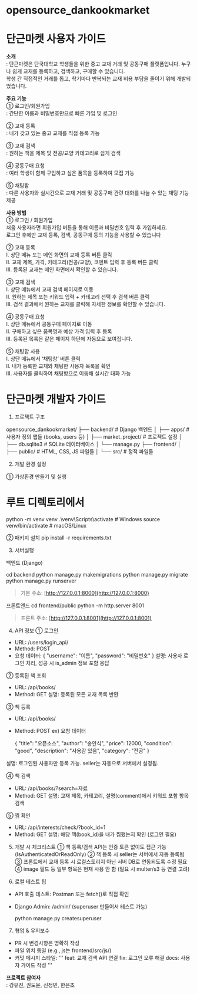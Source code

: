 # opensource_dankookmarket

# 단근마켓 사용자 가이드
**소개**  
: 단근마켓은 단국대학교 학생들을 위한 중고 교재 거래 및 공동구매 플랫폼입니다. 누구나 쉽게 교재를 등록하고, 검색하고, 구매할 수 있습니다.  
학생 간 직접적인 거래를 돕고, 학기마다 반복되는 교재 비용 부담을 줄이기 위해 개발되었습니다.  

**주요 기능**  
①     로그인/회원가입  
      : 간단한 이름과 비밀번호만으로 빠른 가입 및 로그인
      
②     교재 등록  
      : 내가 갖고 있는 중고 교재를 직접 등록 가능
      
③     교재 검색  
      : 원하는 책을 제목 및 전공/교양 카테고리로 쉽게 검색
      
④     공동구매 요청  
      : 여러 학생이 함께 구입하고 싶은 품목을 등록하여 모집 가능

⑤     채팅함  
      : 다른 사용자와 실시간으로 교재 거래 및 공동구매 관련 대화를 나눌 수 있는 채팅 기능 제공  
      
**사용 방법**  
①     로그인 / 회원가입  
      처음 사용자라면 회원가입 버튼을 통해 이름과 비밀번호 입력 후 가입하세요.  
      로그인 후에만 교재 등록, 검색, 공동구매 등의 기능을 사용할 수 있습니다

②     교재 등록  
      I.      상단 메뉴 또는 메인 화면의 교재 등록 버튼 클릭  
      II.     교재 제목, 가격, 카테고리(전공/교양), 코멘트 입력 후 등록 버튼 클릭  
      III.    등록된 교재는 메인 화면에서 확인할 수 있습니다.
      
③     교재 검색  
      I.      상단 메뉴에서 교재 검색 페이지로 이동  
      II.     원하는 제목 또는 키워드 입력 + 카테고리 선택 후 검색 버튼 클릭  
      III.    검색 결과에서 원하는 교재를 클릭해 자세한 정보를 확인할 수 있습니다.
      
④     공동구매 요청  
      I.      상단 메뉴에서 공동구매 페이지로 이동  
      II.     구매하고 싶은 품목명과 예상 가격 입력 후 등록  
      III.    등록된 목록은 같은 페이지 하단에 자동으로 보여집니다.


⑤     채팅함 사용  
      I.      상단 메뉴에서 ‘채팅창’ 버튼 클릭  
      II.     내가 등록한 교재와 채팅한 사용자 목록을 확인  
      III.    사용자를 클릭하여 채팅방으로 이동해 실시간 대화 가능

# 단근마켓 개발자 가이드
1. 프로젝트 구조 
 
opensource_dankookmarket/
├── backend/                # Django 백엔드
│   ├── apps/               # 사용자 정의 앱들 (books, users 등)
│   ├── market_project/     # 프로젝트 설정
│   ├── db.sqlite3          # SQLite 데이터베이스
│   └── manage.py
├── frontend/
│   ├── public/             # HTML, CSS, JS 파일들
│   └── src/                # 정적 파일들


 
2. 개발 환경 설정 

① 가상환경 만들기 및 실행 
 
# 루트 디렉토리에서
python -m venv venv
.\venv\Scripts\activate  # Windows
source venv/bin/activate # macOS/Linux
 
② 패키지 설치
pip install -r requirements.txt


3. 서버실행

백엔드 (Django)

cd backend
python manage.py makemigrations
python manage.py migrate
python manage.py runserver


> 기본 주소: [http://127.0.0.1:8000](http://127.0.0.1:8000)

프론트엔드
cd frontend/public
python -m http.server 8001

> 프론트 주소: [http://127.0.0.1:8001](http://127.0.0.1:8001)

4. API 정보
① 로그인 
 - URL: /users/login_api/
 - Method: POST
 - 요청 데이터: { "username": "이름", "password": "비밀번호" }
 설명: 사용자 로그인 처리, 성공 시 is_admin 정보 포함 응답

② 등록된 책 조회
 - URL: /api/books/
 - Method: GET
 설명: 등록된 모든 교재 목록 반환

③ 책 등록
  - URL: /api/books/
  - Method: POST
  ex) 요청 데이터

    {
      "title": "오픈소스",
      "author": "송인식",
      "price": 12000,
      "condition": "good",
      "description": "사용감 있음",
      "category": "전공"
    }
    
  설명: 로그인된 사용자만 등록 가능. seller는 자동으로 서버에서 설정됨.

 ④ 책 검색
  - URL: /api/books/?search=자료
  - Method: GET
  설명: 교재 제목, 카테고리, 설명(comment)에서 키워드 포함 항목 검색

 ⑤ 찜 확인
   - URL: /api/interests/check/?book_id=1
   - Method: GET
  설명: 해당 책(book\_id)을 내가 찜했는지 확인 (로그인 필요)

5. 개발 시 체크리스트
① 책 등록/검색 API는 인증 토큰 없이도 접근 가능 (IsAuthenticatedOrReadOnly)
② 책 등록 시 seller는 서버에서 자동 등록됨
③ 프론트에서 교재 등록 시 로컬스토리지 아닌 서버 DB로 연동되도록 수정 필요
④ image 필드 등 일부 항목은 현재 사용 안 함 (필요 시 multer/s3 등 연결 고려)

6. 로컬 테스트 팁
- API 호출 테스트: Postman 또는 fetch()로 직접 확인
- Django Admin: /admin/ (superuser 만들어서 테스트 가능)

  python manage.py createsuperuser
  
7. 협업 & 유지보수

* PR 시 변경사항은 명확히 작성
* 파일 위치 통일 (e.g., js는 frontend/src/js/)
* 커밋 메시지 스타일:
'''
  feat: 교재 검색 API 연결
  fix: 로그인 오류 해결
  docs: 사용자 가이드 작성
'''


 
**프로젝트 참여자**  
: 강유진, 권도윤, 신정민, 한은초


